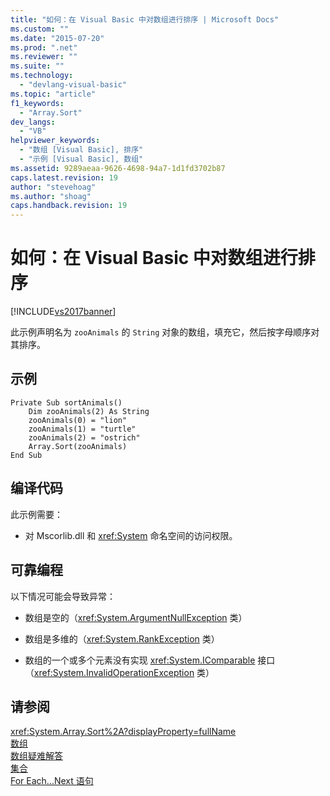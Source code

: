 ```yaml
---
title: "如何：在 Visual Basic 中对数组进行排序 | Microsoft Docs"
ms.custom: ""
ms.date: "2015-07-20"
ms.prod: ".net"
ms.reviewer: ""
ms.suite: ""
ms.technology: 
  - "devlang-visual-basic"
ms.topic: "article"
f1_keywords: 
  - "Array.Sort"
dev_langs: 
  - "VB"
helpviewer_keywords: 
  - "数组 [Visual Basic], 排序"
  - "示例 [Visual Basic], 数组"
ms.assetid: 9289aeaa-9626-4698-94a7-1d1fd3702b87
caps.latest.revision: 19
author: "stevehoag"
ms.author: "shoag"
caps.handback.revision: 19
---
```

# 如何：在 Visual Basic 中对数组进行排序
[!INCLUDE[vs2017banner](../../../../visual-basic/includes/vs2017banner.md)]

此示例声明名为 `zooAnimals` 的 `String` 对象的数组，填充它，然后按字母顺序对其排序。  
  
## 示例  
  
```  
Private Sub sortAnimals()  
    Dim zooAnimals(2) As String  
    zooAnimals(0) = "lion"  
    zooAnimals(1) = "turtle"  
    zooAnimals(2) = "ostrich"  
    Array.Sort(zooAnimals)  
End Sub  
```  
  
## 编译代码  
 此示例需要：  
  
-   对 Mscorlib.dll 和 <xref:System> 命名空间的访问权限。  
  
## 可靠编程  
 以下情况可能会导致异常：  
  
-   数组是空的（<xref:System.ArgumentNullException> 类）  
  
-   数组是多维的（<xref:System.RankException> 类）  
  
-   数组的一个或多个元素没有实现 <xref:System.IComparable> 接口（<xref:System.InvalidOperationException> 类）  
  
## 请参阅  
 <xref:System.Array.Sort%2A?displayProperty=fullName>   
 [数组](../../../../visual-basic/programming-guide/language-features/arrays/index.md)   
 [数组疑难解答](../../../../visual-basic/programming-guide/language-features/arrays/troubleshooting-arrays.md)   
 [集合](../Topic/Collections%20\(C%23%20and%20Visual%20Basic\).md)   
 [For Each...Next 语句](../../../../visual-basic/language-reference/statements/for-each-next-statement.md)